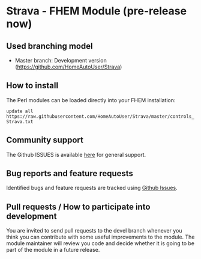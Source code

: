 # Strava - FHEM Module (pre-release now)

## Used branching model
* Master branch: Development version (https://github.com/HomeAutoUser/Strava)

## How to install
The Perl modules can be loaded directly into your FHEM installation:

```update all https://raw.githubusercontent.com/HomeAutoUser/Strava/master/controls_Strava.txt```

## Community support
The Github ISSUES is available [here](https://github.com/HomeAutoUser/Strava/issues) for general support.

## Bug reports and feature requests
Identified bugs and feature requests are tracked using [Github Issues](https://github.com/HomeAutoUser/Strava/issues).

## Pull requests / How to participate into development
You are invited to send pull requests to the devel branch whenever you think you can contribute with some useful improvements to the module. The module maintainer will review you code and decide whether it is going to be part of the module in a future release.
